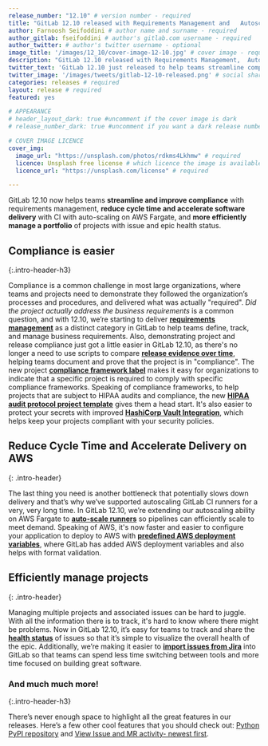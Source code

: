```yaml
---
release_number: "12.10" # version number - required
title: "GitLab 12.10 released with Requirements Management and   Autoscaling CI on AWS Fargate" # short title (no longer than 62 characters) - required
author: Farnoosh Seifoddini # author name and surname - required
author_gitlab: fseifoddini # author's gitlab.com username - required
author_twitter: # author's twitter username - optional
image_title: '/images/12_10/cover-image-12-10.jpg' # cover image - required
description: "GitLab 12.10 released with Requirements Management,  Autoscaling CI on AWS Fargate, Issue and Epic health status, and much more!" # short description - required
twitter_text: 'GitLab 12.10 just released to help teams streamline compliance, accelerate delivery, and efficiently manage projects with Requirements Management, Autoscaling CI on AWS Fargate, Vault CI Integration, and much more.'
twitter_image: '/images/tweets/gitlab-12-10-released.png' # social sharing image - not required but recommended
categories: releases # required
layout: release # required
featured: yes

# APPEARANCE
# header_layout_dark: true #uncomment if the cover image is dark
# release_number_dark: true #uncomment if you want a dark release number

# COVER IMAGE LICENCE
cover_img:
  image_url: "https://unsplash.com/photos/rdkms4Lkhmw" # required
  licence: Unsplash free license # which licence the image is available with - required
  licence_url: "https://unsplash.com/license" # required

---
```


GitLab 12.10 now helps teams **streamline and improve compliance** with requirements management, **reduce cycle time and accelerate software delivery** with CI with auto-scaling on AWS Fargate, and **more efficiently manage a portfolio** of projects with issue and epic health status.

## Compliance is easier
{:.intro-header-h3}

Compliance is a common challenge in most large organizations, where teams and projects need to demonstrate they followed the organization’s processes and procedures, and delivered what was actually "required". *Did the project actually address the business requirements* is a common question, and with 12.10, we’re starting to deliver [**requirements management**](#create-and-view-requirements-in-gitlab) as a distinct category in GitLab to help teams define, track, and manage business requirements. Also, demonstrating project and release compliance just got a little easier in GitLab 12.10, as there's no longer a need to use scripts to compare [**release evidence over time**](#compare-release-evidence-over-time), helping teams document and prove that the project is in "compliance".
The new project [**compliance framework label**](#compliance-framework-labels-for-projects) makes it easy for organizations to indicate that a specific project is required to comply with specific compliance frameworks.
Speaking of compliance frameworks, to help projects that are subject to HIPAA audits and compliance, the new [**HIPAA audit protocol project template**](#new-hipaa-audit-protocol-project-template) gives them a head start.
It's also easier to protect your secrets with improved [**HashiCorp Vault Integration**](#retrieve-cicd-secrets-from-hashicorp-vault), which helps keep your projects compliant with your security policies.



## Reduce Cycle Time and Accelerate Delivery on AWS
{: .intro-header}

The last thing you need is another bottleneck that potentially slows down delivery and that’s why we’ve supported autoscaling GitLab CI runners for a very, very long time. In GitLab 12.10, we’re extending our autoscaling ability on AWS Fargate to [**auto-scale runners**](#autoscaling-gitlab-ci-jobs-on-aws-fargate) so pipelines can efficiently scale to meet demand. Speaking of AWS, it's now faster and easier to configure your application to deploy to AWS with [**predefined AWS deployment variables**](#easy-to-configure-aws-deployment-variables), where GitLab has added AWS deployment variables and also helps with format validation.


## Efficiently manage projects
{: .intro-header}

Managing multiple projects and associated issues can be hard to juggle. With all the information there is to track, it's hard to know where there might be problems. Now in GitLab 12.10, it’s easy for teams to track and share the [**health status**](#epic-and-issue-health-tracking) of issues so that it’s simple to visualize the overall health of the epic. Additionally, we’re making it easier to [**import issues from Jira**](#import-issues-from-jira-to-gitlab) into GitLab so that teams can spend less time switching between tools and more time focused on building great software.

### And much much more!
{:.intro-header-h3}

There’s never enough space to highlight all the great features in our releases. Here’s a few other cool features that you should check out: [Python PyPI repository](#build-publish-and-share-python-packages-to-the-gitlab-pypi-repository) and [View Issue and MR activity- newest first](#view-issue-and-mr-feed-by-newest-activity-first).


<!--
Reminder: the final paragraph should include the total number of new features
being released, including bugs, performance improvements, and contributions from
non-DevOps stages like Enablement. All of these should be listed in the release
post, either as headers or bullet points.


These are just a few highlights from the `A` new and improved features, and `B`
performance improvements described below, and a small selection from the `C`
merge requests made in X.Y. Check out more great updates below, such as...
-->
